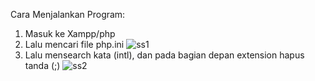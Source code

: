 Cara Menjalankan Program:
1. Masuk ke Xampp/php 
2. Lalu mencari file php.ini
![ss1](https://user-images.githubusercontent.com/108518423/177025783-7b044325-7555-4f9f-92ea-3b4eeb8fc9ac.png)
3. Lalu mensearch kata (intl), dan pada bagian depan extension hapus tanda (;) 
![ss2](https://user-images.githubusercontent.com/108518423/177025931-1b934e04-ef13-4c78-974c-2d571db652fc.png)
